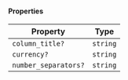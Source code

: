 #### Properties

| Property                                            | Type     |
| --------------------------------------------------- | -------- |
| <a id="column_title"></a> `column_title?`           | `string` |
| <a id="currency"></a> `currency?`                   | `string` |
| <a id="number_separators"></a> `number_separators?` | `string` |
